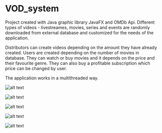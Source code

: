 # VOD_system
Project created with Java graphic library JavaFX and OMDb Api. Different types of videos - livestreames, movies, series and events are randomly downloaded from external database and customized for the needs of the application.

Distributors can create videos depending on the amount they have already created. Users are created depending on the number of movies in database. They can watch or buy movies and it depends on the price and their favourite genre. They can also buy a profitable subscription which price can be changed by user.

The application works in a multithreaded way.

![alt text](https://raw.githubusercontent.com/wjankowska/screenshots/master/vod1.png?token=Afbc2eEshiWOl5Bdv5bVLFyPzXBne7QLks5cUacpwA%3D%3D)

![alt text](https://raw.githubusercontent.com/wjankowska/screenshots/master/vod1a.png?token=Afbc2ReOdPF3ktCS5eRhoKW0nwntI35Jks5cUadDwA%3D%3D)

![alt text](https://raw.githubusercontent.com/wjankowska/screenshots/master/vod2.png?token=Afbc2RmKXi25Ib2rihOOyIHpiOJDrIRpks5cUadawA%3D%3D)

![alt text](https://raw.githubusercontent.com/wjankowska/screenshots/master/vod2a.png?token=Afbc2RsizBR8YQ7_yY3WIiy8j_zunD8_ks5cUadywA%3D%3D)

![alt text](https://raw.githubusercontent.com/wjankowska/screenshots/master/vod3.png?token=Afbc2Z6LpY33o-fR70fO1pSy8mRfTtjBks5cUad_wA%3D%3D)

